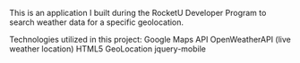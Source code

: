 This is an application I built during the RocketU Developer Program to search weather data for a specific geolocation.  

Technologies utilized in this project:
Google Maps API
OpenWeatherAPI (live weather location)
HTML5 GeoLocation 
jquery-mobile 
